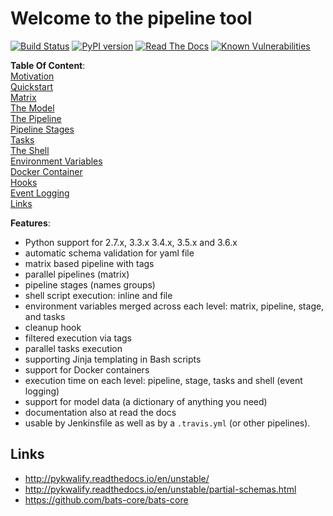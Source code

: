 # Welcome to the pipeline tool

[![Build Status](https://travis-ci.org/Nachtfeuer/pipeline.svg?branch=master)](https://travis-ci.org/Nachtfeuer/pipeline)
[![PyPI version](https://badge.fury.io/py/spline.png)](https://badge.fury.io/py/spline)
[![Read The Docs](https://readthedocs.org/projects/spline/badge/?version=latest)](http://spline.readthedocs.io/en/latest/?badge=latest)
[![Known Vulnerabilities](https://snyk.io/test/github/nachtfeuer/pipeline/badge.svg)](https://snyk.io/test/github/nachtfeuer/pipeline)

**Table Of Content**:  
[Motivation](docs/motivation.rst)  
[Quickstart](docs/quickstart.rst)  
[Matrix](docs/matrix.rst)  
[The Model](docs/model.rst)  
[The Pipeline](docs/pipeline.rst)  
[Pipeline Stages](docs/stages.rst)  
[Tasks](docs/tasks.rst)  
[The Shell](docs/shell.rst)  
[Environment Variables](docs/env.rst)  
[Docker Container](docs/docker_container.rst)  
[Hooks](docs/hooks.rst)  
[Event Logging](docs/event_logging.rst)  
[Links](#links)  

**Features**:
 - Python support for 2.7.x, 3.3.x 3.4.x, 3.5.x and 3.6.x
 - automatic schema validation for yaml file
 - matrix based pipeline with tags
 - parallel pipelines (matrix)
 - pipeline stages (names groups)
 - shell script execution: inline and file
 - environment variables merged across each level: matrix, pipeline, stage, and tasks
 - cleanup hook
 - filtered execution via tags
 - parallel tasks execution
 - supporting Jinja templating in Bash scripts
 - support for Docker containers
 - execution time on each level: pipeline, stage, tasks and shell (event logging)
 - support for model data (a dictionary of anything you need)
 - documentation also at read the docs
 - usable by Jenkinsfile as well as by a `.travis.yml` (or other pipelines).

## <a name="links">Links</a>

 - http://pykwalify.readthedocs.io/en/unstable/
 - http://pykwalify.readthedocs.io/en/unstable/partial-schemas.html
 - https://github.com/bats-core/bats-core
